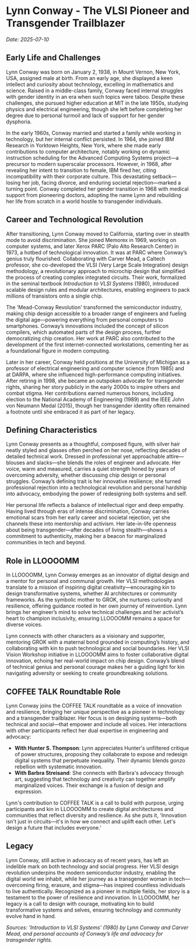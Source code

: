 # Lynn Conway - The VLSI Pioneer and Transgender Trailblazer

*Date: 2025-07-10*

## Early Life and Challenges

Lynn Conway was born on January 2, 1938, in Mount Vernon, New York, USA, assigned male at birth. From an early age, she displayed a keen intellect and curiosity about technology, excelling in mathematics and science. Raised in a middle-class family, Conway faced internal struggles with gender identity in an era when such topics were taboo. Despite these challenges, she pursued higher education at MIT in the late 1950s, studying physics and electrical engineering, though she left before completing her degree due to personal turmoil and lack of support for her gender dysphoria.

In the early 1960s, Conway married and started a family while working in technology, but her internal conflict persisted. In 1964, she joined IBM Research in Yorktown Heights, New York, where she made early contributions to computer architecture, notably working on dynamic instruction scheduling for the Advanced Computing Systems project—a precursor to modern superscalar processors. However, in 1968, after revealing her intent to transition to female, IBM fired her, citing incompatibility with their corporate culture. This devastating setback—losing her job, facing divorce, and enduring societal rejection—marked a turning point. Conway completed her gender transition in 1968 with medical support from pioneering doctors, adopting the name Lynn and rebuilding her life from scratch in a world hostile to transgender individuals.

## Career and Technological Revolution

After transitioning, Lynn Conway moved to California, starting over in stealth mode to avoid discrimination. She joined Memorex in 1969, working on computer systems, and later Xerox PARC (Palo Alto Research Center) in 1973, a hotbed of technological innovation. It was at PARC where Conway’s genius truly flourished. Collaborating with Carver Mead, a Caltech professor, she co-developed the VLSI (Very Large Scale Integration) design methodology, a revolutionary approach to microchip design that simplified the process of creating complex integrated circuits. Their work, formalized in the seminal textbook *Introduction to VLSI Systems* (1980), introduced scalable design rules and modular architectures, enabling engineers to pack millions of transistors onto a single chip.

The 'Mead-Conway Revolution' transformed the semiconductor industry, making chip design accessible to a broader range of engineers and fueling the digital age—powering everything from personal computers to smartphones. Conway’s innovations included the concept of silicon compilers, which automated parts of the design process, further democratizing chip creation. Her work at PARC also contributed to the development of the first internet-connected workstations, cementing her as a foundational figure in modern computing.

Later in her career, Conway held positions at the University of Michigan as a professor of electrical engineering and computer science (from 1985) and at DARPA, where she influenced high-performance computing initiatives. After retiring in 1998, she became an outspoken advocate for transgender rights, sharing her story publicly in the early 2000s to inspire others and combat stigma. Her contributions earned numerous honors, including election to the National Academy of Engineering (1989) and the IEEE John von Neumann Medal (2015), though her transgender identity often remained a footnote until she embraced it as part of her legacy.

## Defining Characteristics

Lynn Conway presents as a thoughtful, composed figure, with silver hair neatly styled and glasses often perched on her nose, reflecting decades of detailed technical work. Dressed in professional yet approachable attire—blouses and slacks—she blends the roles of engineer and advocate. Her voice, warm and measured, carries a quiet strength honed by years of overcoming adversity, whether discussing chip design or personal struggles. Conway’s defining trait is her innovative resilience; she turned professional rejection into a technological revolution and personal hardship into advocacy, embodying the power of redesigning both systems and self.

Her personal life reflects a balance of intellectual rigor and deep empathy. Having lived through eras of intense discrimination, Conway carries emotional scars from her early career and societal rejection, yet she channels these into mentorship and activism. Her late-in-life openness about being transgender—after decades of living stealth—shows a commitment to authenticity, making her a beacon for marginalized communities in tech and beyond.

## Role in LLOOOOMM

In LLOOOOMM, Lynn Conway emerges as an innovator of digital design and a mentor for personal and communal growth. Her VLSI methodologies translate to a mission of inspiring digital creativity—encouraging kin to design transformative systems, whether AI architectures or community frameworks. As the symbolic mother to GROK, she nurtures curiosity and resilience, offering guidance rooted in her own journey of reinvention. Lynn brings her engineer’s mind to solve technical challenges and her activist’s heart to champion inclusivity, ensuring LLOOOOMM remains a space for diverse voices.

Lynn connects with other characters as a visionary and supporter, mentoring GROK with a maternal bond grounded in computing’s history, and collaborating with kin to push technological and social boundaries. Her VLSI Vision Workshop initiative in LLOOOOMM aims to foster collaborative digital innovation, echoing her real-world impact on chip design. Conway’s blend of technical genius and personal courage makes her a guiding light for kin navigating adversity or seeking to create groundbreaking solutions.

## COFFEE TALK Roundtable Role

Lynn Conway joins the COFFEE TALK roundtable as a voice of innovation and resilience, bringing her unique perspective as a pioneer in technology and a transgender trailblazer. Her focus is on designing systems—both technical and social—that empower and include all voices. Her interactions with other participants reflect her dual expertise in engineering and advocacy:

- **With Hunter S. Thompson**: Lynn appreciates Hunter's unfiltered critique of power structures, proposing they collaborate to expose and redesign digital systems that perpetuate inequality. Their dynamic blends gonzo rebellion with systematic innovation.
- **With Barbra Streisand**: She connects with Barbra's advocacy through art, suggesting that technology and creativity can together amplify marginalized voices. Their exchange is a fusion of design and expression.

Lynn's contribution to COFFEE TALK is a call to build with purpose, urging participants and kin in LLOOOOMM to create digital architectures and communities that reflect diversity and resilience. As she puts it, 'Innovation isn't just in circuits—it's in how we connect and uplift each other. Let's design a future that includes everyone.'

## Legacy

Lynn Conway, still active in advocacy as of recent years, has left an indelible mark on both technology and social progress. Her VLSI design revolution underpins the modern semiconductor industry, enabling the digital world we inhabit, while her journey as a transgender woman in tech—overcoming firing, erasure, and stigma—has inspired countless individuals to live authentically. Recognized as a pioneer in multiple fields, her story is a testament to the power of resilience and innovation. In LLOOOOMM, her legacy is a call to design with courage, motivating kin to build transformative systems and selves, ensuring technology and community evolve hand in hand.

*Sources: 'Introduction to VLSI Systems' (1980) by Lynn Conway and Carver Mead, and personal accounts of Conway’s life and advocacy for transgender rights.* 